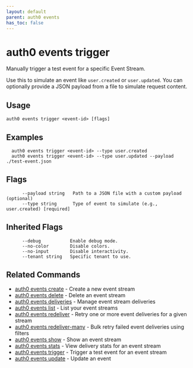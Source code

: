 ```yaml
---
layout: default
parent: auth0 events
has_toc: false
---
```

# auth0 events trigger

Manually trigger a test event for a specific Event Stream.

Use this to simulate an event like `user.created` or `user.updated`.
You can optionally provide a JSON payload from a file to simulate request content.

## Usage
```
auth0 events trigger <event-id> [flags]
```

## Examples

```
  auth0 events trigger <event-id> --type user.created
  auth0 events trigger <event-id> --type user.updated --payload ./test-event.json
```


## Flags

```
      --payload string   Path to a JSON file with a custom payload (optional)
      --type string      Type of event to simulate (e.g., user.created) [required]
```


## Inherited Flags

```
      --debug           Enable debug mode.
      --no-color        Disable colors.
      --no-input        Disable interactivity.
      --tenant string   Specific tenant to use.
```


## Related Commands

- [auth0 events create](auth0_events_create.md) - Create a new event stream
- [auth0 events delete](auth0_events_delete.md) - Delete an event stream
- [auth0 events deliveries](auth0_events_deliveries.md) - Manage event stream deliveries
- [auth0 events list](auth0_events_list.md) - List your event streams
- [auth0 events redeliver](auth0_events_redeliver.md) - Retry one or more event deliveries for a given stream
- [auth0 events redeliver-many](auth0_events_redeliver-many.md) - Bulk retry failed event deliveries using filters
- [auth0 events show](auth0_events_show.md) - Show an event stream
- [auth0 events stats](auth0_events_stats.md) - View delivery stats for an event stream
- [auth0 events trigger](auth0_events_trigger.md) - Trigger a test event for an event stream
- [auth0 events update](auth0_events_update.md) - Update an event


